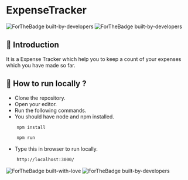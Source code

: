 # ExpenseTracker

![ForTheBadge built-by-developers](https://forthebadge.com/images/badges/made-with-javascript.svg)
![ForTheBadge built-by-developers](https://forthebadge.com/images/badges/uses-css.svg)

## 📌 Introduction

It is a Expense Tracker which help you to keep a count of your expenses which you have made so far.

## 📌 How to run locally ?

- Clone the repository.
- Open your editor.
- Run the following commands.
- You should have node and npm installed.

```sh
    npm install
```

```sh
    npm run
```

- Type this in browser to run locally.

```sh
    http://localhost:3000/
```

![ForTheBadge built-with-love](https://forthebadge.com/images/badges/built-with-love.svg)
![ForTheBadge built-by-developers](https://forthebadge.com/images/badges/powered-by-coffee.svg)
